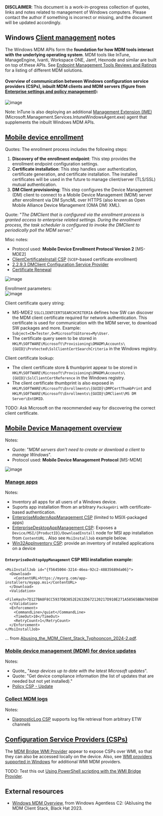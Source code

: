 **DISCLAIMER**: This document is a work-in-progress collection of quotes, links and notes related to management of Windows computers. Please contact the author if something is incorrect or missing, and the document will be updated accordingly.

## Windows [Client management](https://learn.microsoft.com/en-us/windows/client-management/) notes

The Windows MDM APIs form the **foundation for how MDM tools interact with the underlying operating system**. MDM tools like InTune, ManageEngine, Ivanti, 
Workspace ONE, Jamf, Hexnode and similar are built on top of.these APIs. See [Endpoint Management Tools Reviews and Ratings](https://www.gartner.com/reviews/market/endpoint-management-tools) for a listing of different MDM solutions.

#### Overview of communication between Windows configuration service providers (CSPs), inbuilt MDM clients and MDM servers (figure from [Enterprise settings and policy management](https://learn.microsoft.com/en-us/windows/client-management/windows-mdm-enterprise-settings)):
![image](https://github.com/user-attachments/assets/58fe9dfc-ddc6-448b-9b8b-6a6c5a1731f1)  


Note: InTune is also deploying an additional [Management Extension (IME)](https://learn.microsoft.com/en-us/intune/intune-service/apps/intune-management-extension) (Microsoft.Management.Services.IntuneWindowsAgent.exe) agent that supplements the inbuilt Windows MDM APIs.


## [Mobile device enrollment](https://learn.microsoft.com/en-us/windows/client-management/mobile-device-enrollment)
Quotes: The enrollment process includes the following steps:
1. **Discovery of the enrollment endpoint**: This step provides the enrollment endpoint configuration settings.
2. **Certificate installation**: This step handles user authentication, certificate generation, and certificate installation. The installed certificates will be used in the future to manage client/server (TLS/SSL) mutual authentication.
3. **DM Client provisioning**: This step configures the Device Management (DM) client to connect to a Mobile Device Management (MDM) server after enrollment via DM SyncML over HTTPS (also known as Open Mobile Alliance Device Management (OMA DM) XML).

Quote: "_The DMClient that is configured via the enrollment process is granted access to enterprise related settings. During the enrollment process, the task scheduler is configured to invoke the DMClient to periodically poll the MDM server_."

Misc notes:
* Protocol used: **Mobile Device Enrollment Protocol Version 2** [MS-MDE2]
* [ClientCertificateInstall CSP](https://learn.microsoft.com/en-us/windows/client-management/mdm/clientcertificateinstall-csp) (`SCEP`-based certificate enrollment)
* [2.2.9.3 DMClient Configuration Service Provider](https://learn.microsoft.com/en-us/openspecs/windows_protocols/ms-mde2/f7553554-b6e1-4a0d-abd6-6a2534503af7)
* [Certificate Renewal](https://learn.microsoft.com/en-us/windows/client-management/certificate-renewal-windows-mdm)

![image](https://github.com/user-attachments/assets/609f1006-8c0e-4cfb-af62-afc7c92a8086)  


Enrollment parameters:  
![image](https://github.com/user-attachments/assets/9287a593-686f-4531-931a-7b2267808f78)

Client certificate query string:  
* MS-MDE2 `SSLCLIENTCERTSEARCHCRITERIA` defines how SW can discover the MDM client certificate required for network authentication. This certificate is used for communication with the MDM server, to download SW packages and more. Example: `Subject=CN=Tester,O=Microsoft&Stores=My\User`.
* The certificate query seem to be stored in `HKLM\SOFTWARE\Microsoft\Provisioning\OMADM\Accounts\{GUID}\Protected\SslClientCertSearchCriteria` in the Windows registry.

Client certificate lookup:  
* The client certificate store & thumbprint appear to be stored in `HKLM\SOFTWARE\Microsoft\Provisioning\OMADM\Accounts\{GUID}\SslClientCertReference` in the Windows registry.
* The client certificate thumbprint is also exposed in `HKLM\SOFTWARE\Microsoft\Enrollments\{GUID}\DMPCertThumbPrint` and `HKLM\SOFTWARE\Microsoft\Enrollments\{GUID}\DMClient\MS DM Server\EntDMID`.

TODO: Ask Microsoft on the reocmmended way for discovering the correct client certificate.

## [Mobile Device Management overview](https://learn.microsoft.com/en-us/windows/client-management/mdm-overview)
Notes:  
* Quote: "_MDM servers don't need to create or download a client to manage Windows_".
* Protocol used: **Mobile Device Management Protocol** [MS-MDM]

![image](https://github.com/user-attachments/assets/cebc617a-9d96-43b5-93dc-0e66631aebfa)  


### [Manage apps](https://learn.microsoft.com/en-us/windows/client-management/enterprise-app-management)
Notes:
* Inventory all apps for all users of a Windows device.
* Suports app installation ffrom an arbitrary `PackageUri` with certificate-based authentication.
* [EnterpriseModernAppManagement CSP](https://learn.microsoft.com/en-us/windows/client-management/mdm/enterprisemodernappmanagement-csp) (limited to MSIX-packaged apps)
* [EnterpriseDesktopAppManagement CSP](https://learn.microsoft.com/en-us/windows/client-management/mdm/enterprisedesktopappmanagement-csp): Exposes a `Device/MSI/{ProductID}/DownloadInstall` node for MSI app installation from `ContentURL` . Also see `MsiInstallJob` example below.
* [Win32AppInventory CSP](https://learn.microsoft.com/en-us/windows/client-management/mdm/win32appinventory-csp): provide an inventory of installed applications on a device

#### `EnterpriseDesktopAppManagement` CSP MSI installation example:
```
<MsiInstallJob id="{f5645004-3214-46ea-92c2-48835689da06}">
  <Download>
    <ContentURL>https://myorg.com/app-installers/myapp.msi</ContentURL>
  </Download>
  <Validation>
    <FileHash>7D127BA8F8CC5937DB3052E2632D672120217D910E271A58565BBA780ED8F05C</FileHash>
  </Validation>
  <Enforcement>
    <CommandLine>/quiet</CommandLine>
    <TimeOut>10</TimeOut>
    <RetryCount>1</RetryCount>
  </Enforcement>
</MsiInstallJob>
```
... from [Abusing_the_MDM_Client_Stack_Typhooncon_2024-2.pdf](https://typhooncon.com/wp-content/uploads/2024/08/Abusing_the_MDM_Client_Stack_Typhooncon_2024-2.pdf).

### [Mobile device management (MDM) for device updates](https://learn.microsoft.com/en-us/windows/client-management/device-update-management)
Notes:  
* Quote_ "_keep devices up to date with the latest Microsoft updates_".
* Quote: "Get device compliance information (the list of updates that are needed but not yet installed)."
* [Policy CSP - Update](https://learn.microsoft.com/en-us/windows/client-management/mdm/policy-csp-update)

### [Collect MDM logs](https://learn.microsoft.com/en-us/windows/client-management/mdm-collect-logs)
Notes:  
* [DiagnosticLog CSP](https://learn.microsoft.com/en-us/windows/client-management/mdm/diagnosticlog-csp) supports log file retrieval from arbitrary ETW channels


## [Configuration Service Providers (CSPs)](https://learn.microsoft.com/en-us/windows/configuration/provisioning-packages/how-it-pros-can-use-configuration-service-providers)
The [MDM Bridge WMI Provider](https://learn.microsoft.com/en-us/windows/win32/dmwmibridgeprov/mdm-bridge-wmi-provider-portal) appear to expose CSPs over WMI, so that they can also be accessed locally on the device. Also, see [WMI providers supported in Windows](https://learn.microsoft.com/en-us/windows/client-management/wmi-providers-supported-in-windows) for additional WMI MDM providers.

TODO: Test this out [Using PowerShell scripting with the WMI Bridge Provider](https://learn.microsoft.com/en-us/windows/client-management/using-powershell-scripting-with-the-wmi-bridge-provider).

## External resources
* [Windows MDM Overview](https://youtu.be/AT2Y8APvQVw?si=kcyn-IhanQ95QDC_&t=534), from Windows Agentless C2: (Ab)using the MDM Client Stack, Black Hat 2023.


